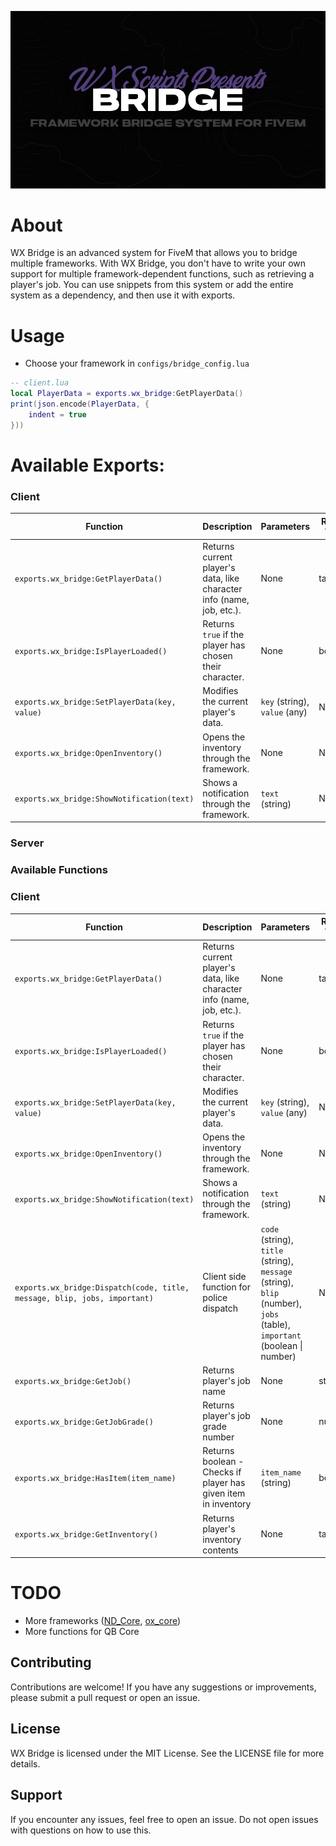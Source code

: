 ![banner](.assets/bridge-banner.png)

# About

WX Bridge is an advanced system for FiveM that allows you to bridge multiple frameworks. With WX Bridge, you don't have to write your own support for multiple framework-dependent functions, such as retrieving a player's job. You can use snippets from this system or add the entire system as a dependency, and then use it with exports.

# Usage
* Choose your framework in `configs/bridge_config.lua`

```lua
-- client.lua
local PlayerData = exports.wx_bridge:GetPlayerData()
print(json.encode(PlayerData, {
    indent = true
}))
```
# Available Exports:
### Client


| Function                                          | Description                                                                   | Parameters                               | Return Type       |
|---------------------------------------------------|-------------------------------------------------------------------------------|------------------------------------------|-------------------|
| `exports.wx_bridge:GetPlayerData()`               | Returns current player's data, like character info (name, job, etc.).         | None                                     | table             |
| `exports.wx_bridge:IsPlayerLoaded()`              | Returns `true` if the player has chosen their character.                       | None                                     | boolean           |
| `exports.wx_bridge:SetPlayerData(key, value)`     | Modifies the current player's data.                                           | `key` (string), `value` (any)           | None              |
| `exports.wx_bridge:OpenInventory()`               | Opens the inventory through the framework.                                     | None                                     | None              |
| `exports.wx_bridge:ShowNotification(text)`        | Shows a notification through the framework.                                    | `text` (string)                          | None              |

### Server

### Available Functions

### Client

| Function                                          | Description                                                                   | Parameters                               | Return Type       |
|---------------------------------------------------|-------------------------------------------------------------------------------|------------------------------------------|-------------------|
| `exports.wx_bridge:GetPlayerData()`               | Returns current player's data, like character info (name, job, etc.).         | None                                     | table             |
| `exports.wx_bridge:IsPlayerLoaded()`              | Returns `true` if the player has chosen their character.                      | None                                     | boolean           |
| `exports.wx_bridge:SetPlayerData(key, value)`     | Modifies the current player's data.                                           | `key` (string), `value` (any)            | None              |
| `exports.wx_bridge:OpenInventory()`               | Opens the inventory through the framework.                                    | None                                     | None              |
| `exports.wx_bridge:ShowNotification(text)`        | Shows a notification through the framework.                                   | `text` (string)                          | None              |
| `exports.wx_bridge:Dispatch(code, title, message, blip, jobs, important)` | Client side function for police dispatch | `code` (string), `title` (string), `message` (string), `blip` (number), `jobs` (table), `important` (boolean \| number) | None |
| `exports.wx_bridge:GetJob()` | Returns player's job name | None | string |
| `exports.wx_bridge:GetJobGrade()` | Returns player's job grade number | None | number |
| `exports.wx_bridge:HasItem(item_name)` | Returns boolean - Checks if player has given item in inventory | `item_name` (string) | boolean |
| `exports.wx_bridge:GetInventory()` | Returns player's inventory contents | None | table |



# TODO
* More frameworks ([ND_Core](https://github.com/ND-Framework/ND_Core), [ox_core](https://github.com/overextended/ox_core))
* More functions for QB Core

## Contributing
Contributions are welcome! If you have any suggestions or improvements, please submit a pull request or open an issue.

## License
WX Bridge is licensed under the MIT License. See the LICENSE file for more details.

## Support
If you encounter any issues, feel free to open an issue. Do not open issues with questions on how to use this.

